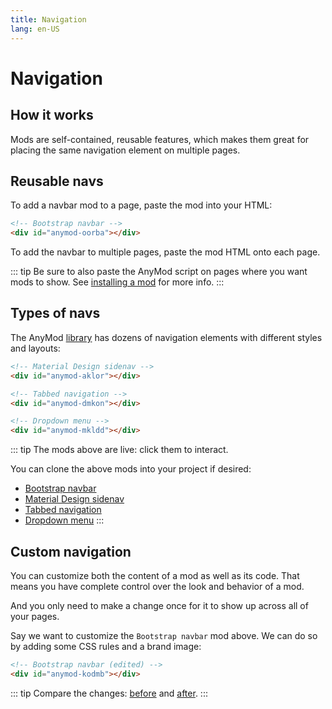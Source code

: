 ```yaml
---
title: Navigation
lang: en-US
---
```


# Navigation

## How it works

Mods are self-contained, reusable features, which makes them great for placing the same navigation element on multiple pages.

## Reusable navs

To add a navbar mod to a page, paste the mod into your HTML:

```html
<!-- Bootstrap navbar -->
<div id="anymod-oorba"></div>
```

<!-- Bootstrap navbar Nav-01 -->
<mod mod-key="oorba"/>

To add the navbar to multiple pages, paste the mod HTML onto each page.

::: tip
Be sure to also paste the AnyMod script on pages where you want mods to show. See [installing a mod](/guide/usage.html#installing-a-mod) for more info.
:::

## Types of navs

The AnyMod [library](https://anymod.com/library) has dozens of navigation elements with different styles and layouts:

```html
<!-- Material Design sidenav -->
<div id="anymod-aklor"></div>
```

<!-- Side navigation Nav-02 -->
<mod mod-key="aklor"/>

```html
<!-- Tabbed navigation -->
<div id="anymod-dmkon"></div>
```
<!-- Tabbed content Nav-03 -->
<mod mod-key="dmkon"/>

```html
<!-- Dropdown menu -->
<div id="anymod-mkldd"></div>
```
<!-- Dropdown menu Nav-04 -->
<mod mod-key="mkldd"/>

::: tip
The mods above are live: click them to interact.

You can clone the above mods into your project if desired: 
- [Bootstrap navbar](https://anymod.com/mod/oorba?v=20)
- [Material Design sidenav](https://anymod.com/mod/aklor?v=20)
- [Tabbed navigation](https://anymod.com/mod/dmkon?v=20)
- [Dropdown menu](https://anymod.com/mod/mkldd?v=20)
:::

## Custom navigation

You can customize both the content of a mod as well as its code. That means you have complete control over the look and behavior of a mod.

And you only need to make a change once for it to show up across all of your pages.

Say we want to customize the `Bootstrap navbar` mod above. We can do so by adding some CSS rules and a brand image:

```html
<!-- Bootstrap navbar (edited) -->
<div id="anymod-kodmb"></div>
```
<!-- Bootstrap navbar (edited) Nav-05 -->
<mod mod-key="kodmb"/>

::: tip
Compare the changes: [before](https://anymod.com/mod/oorba?v=20) and [after](https://anymod.com/mod/kodmb?v=20).
:::

